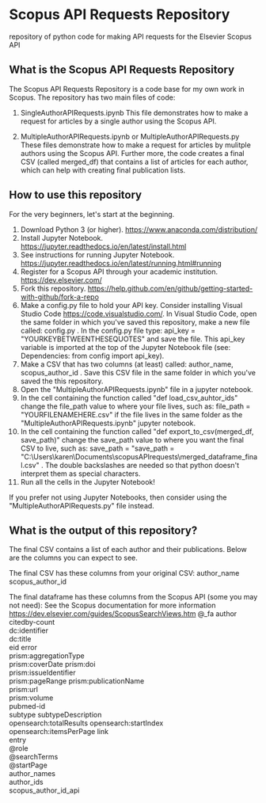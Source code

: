 # Scopus API Requests Repository
repository of python code for making API requests for the Elsevier Scopus API

## What is the Scopus API Requests Repository

The Scopus API Requests Repository is a code base for my own work in Scopus. The repository has two main files of code: 

1. SingleAuthorAPIRequests.ipynb
This file demonstrates how to make a request for articles by a single author using the Scopus API. 

2. MultipleAuthorAPIRequests.ipynb or MultipleAuthorAPIRequests.py
These files demonstrate how to make a request for articles by mulitple authors using the Scopus API. Further more, the code creates a final CSV (called merged_df) that contains a list of articles for each author, which can help with creating final publication lists. 

## How to use this repository

For the very beginners, let's start at the beginning. 
1. Download Python 3 (or higher). <https://www.anaconda.com/distribution/>
2. Install Jupyter Notebook. <https://jupyter.readthedocs.io/en/latest/install.html>
3. See instructions for running Jupyter Notebook. <https://jupyter.readthedocs.io/en/latest/running.html#running>
4. Register for a Scopus API through your academic institution. <https://dev.elsevier.com/>
5. Fork this repository. <https://help.github.com/en/github/getting-started-with-github/fork-a-repo>
6. Make a config.py file to hold your API key. Consider installing Visual Studio Code <https://code.visualstudio.com/>. In Visual Studio Code, open the same folder in which you've saved this repository, make a new file called: config.py . In the config.py file type: api_key = "YOURKEYBETWEENTHESEQUOTES" and save the file. This api_key variable is imported at the top of the Jupyter Notebook file (see: Dependencies: from config import api_key). 
7. Make a CSV that has two columns (at least) called: author_name, scopus_author_id . Save this CSV file in the same folder in which you've saved the this repository. 
8. Open the "MultipleAuthorAPIRequests.ipynb" file in a jupyter notebook.  
9. In the cell containing the function called "def load_csv_auhtor_ids" change the file_path value to where your file lives, such as: file_path = "YOURFILENAMEHERE.csv" if the file lives in the same folder as the "MultipleAuthorAPIRequests.ipynb" jupyter notebook. 
10. In the cell containing the function called "def export_to_csv(merged_df, save_path)" change the save_path value to where you want the final CSV to live, such as: save_path = "save_path = "C:\\Users\\karen\\Documents\\scopusAPIrequests\\merged_dataframe_final.csv" . The double backslashes are needed so that python doesn't interpret them as special characters. 
11. Run all the cells in the Jupyter Notebook!

If you prefer not using Jupyter Notebooks, then consider using the "MultipleAuthorAPIRequests.py" file instead. 

## What is the output of this repository?

The final CSV contains a list of each author and their publications. Below are the columns you can expect to see. 

The final CSV has these columns from your original CSV:
author_name	
scopus_author_id	

The final dataframe has these columns from the Scopus API (some you may not need):
See the Scopus documentation for more information <https://dev.elsevier.com/guides/ScopusSearchViews.htm>
@_fa
author
citedby-count	
dc:identifier	
dc:title	
eid	
error	
prism:aggregationType	
prism:coverDate	
prism:doi	
prism:issueIdentifier	
prism:pageRange	
prism:publicationName	
prism:url	
prism:volume	
pubmed-id	
subtype	
subtypeDescription	
opensearch:totalResults	
opensearch:startIndex	
opensearch:itemsPerPage	
link	
entry	
@role	
@searchTerms	
@startPage	
author_names	
author_ids	
scopus_author_id_api				


